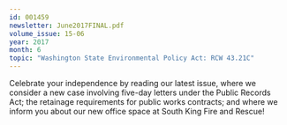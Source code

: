 ```yaml
---
id: 001459
newsletter: June2017FINAL.pdf
volume_issue: 15-06
year: 2017
month: 6
topic: "Washington State Environmental Policy Act: RCW 43.21C"
---
```


Celebrate your independence by reading our latest issue, where we consider a new case involving five-day letters under the Public Records Act; the retainage requirements for public works contracts; and where we inform you about our new office space at South King Fire and Rescue!